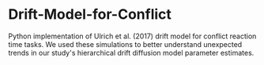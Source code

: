 # Drift-Model-for-Conflict
Python implementation of Ulrich et al. (2017) drift model for conflict reaction time tasks. We used these simulations to better understand unexpected trends in our study's hierarchical drift diffusion model parameter estimates. 
